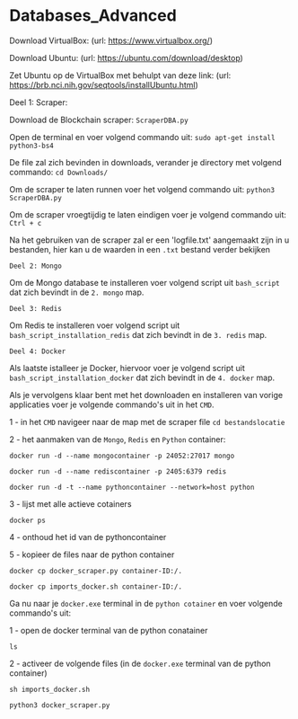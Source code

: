 # Databases_Advanced

Download VirtualBox: (url: https://www.virtualbox.org/)

Download Ubuntu: (url: https://ubuntu.com/download/desktop)

Zet Ubuntu op de VirtualBox met behulpt van deze link: (url: https://brb.nci.nih.gov/seqtools/installUbuntu.html)

Deel 1: Scraper:

Download de Blockchain scraper: 
  `ScraperDBA.py`

Open de terminal en voer volgend commando uit: 
  `sudo apt-get install python3-bs4`

De file zal zich bevinden in downloads, verander je directory met volgend commando: 
  `cd Downloads/`

Om de scraper te laten runnen voer het volgend commando uit: 
  `python3 ScraperDBA.py`

Om de scraper vroegtijdig te laten eindigen voer je  volgend commando uit:
  `Ctrl + c`
  
Na het gebruiken van de scraper zal er een 'logfile.txt' aangemaakt zijn in u bestanden, hier kan u de waarden in een `.txt` bestand verder bekijken

`Deel 2: Mongo`

Om de Mongo database te installeren voer volgend script uit `bash_script` dat zich bevindt in de `2. mongo` map.

`Deel 3: Redis`

Om Redis te installeren voer volgend script uit `bash_script_installation_redis` dat zich bevindt in de `3. redis` map.

`Deel 4: Docker`

Als laatste istalleer je Docker, hiervoor voer je volgend script uit `bash_script_installation_docker` dat zich bevindt in de `4. docker` map.

Als je vervolgens klaar bent met het downloaden en installeren van vorige applicaties voer je volgende commando's uit in het `CMD`.

1 - in het `CMD` navigeer naar de map met de scraper file
`cd bestandslocatie`

2 - het aanmaken van de `Mongo`, `Redis` en `Python` container:

`docker run -d --name mongocontainer -p 24052:27017 mongo`

`docker run -d --name rediscontainer -p 2405:6379 redis`

`docker run -d -t --name pythoncontainer --network=host python`


3 - lijst met alle actieve cotainers

`docker ps`

4 - onthoud het id van de pythoncontainer

5 - kopieer de files naar de python container

`docker cp docker_scraper.py container-ID:/.`

`docker cp imports_docker.sh container-ID:/.`

Ga nu naar je `docker.exe` terminal in de `python cotainer` en voer volgende commando's uit:

1 - open de docker terminal van de python conatainer

`ls`

2 - activeer de volgende files (in de `docker.exe` terminal van de python container)

`sh imports_docker.sh`

`python3 docker_scraper.py`
